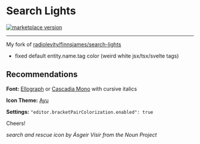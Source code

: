 # Search Lights

<a href="https://marketplace.visualstudio.com/items?itemName=endigma.search-lights-e">
  <img alt="marketplace version" src="https://img.shields.io/vscode-marketplace/v/endigma.search-lights-e.svg?maxAge=3600&style=for-the-badge&colorA=1A1F28&colorB=FFCC66">
</a>

---

My fork of [radiolevity/finnsjames/search-lights](https://marketplace.visualstudio.com/items?itemName=radiolevity.search-lights)

- fixed default entity.name.tag color (weird white jsx/tsx/svelte tags)

## Recommendations

**Font:** [Ellograph](https://connary.com/ellograph.html) or [Cascadia Mono](https://github.com/microsoft/cascadia-code) with cursive italics

**Icon Theme:** [Ayu](https://marketplace.visualstudio.com/items?itemName=teabyii.ayu)

**Settings:** `"editor.bracketPairColorization.enabled": true`

Cheers!

_search and rescue icon by Ásgeir Vísir from the Noun Project_
